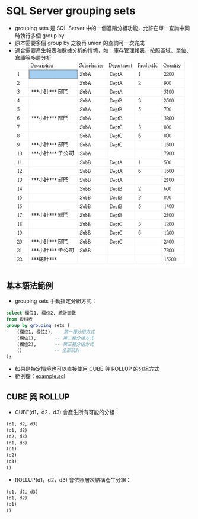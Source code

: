 # SQL Server grouping sets

- grouping sets 是 SQL Server 中的一個進階分組功能，允許在單一查詢中同時執行多個 group by
- 原本需要多個 group by 之後再 union 的查詢可一次完成
- 適合需要產生報表和數據分析的情境，如：庫存管理報表，按照區域、單位、倉庫等多層分析
![](01.png)

## 基本語法範例

- grouping sets 手動指定分組方式：

```sql
select 欄位1, 欄位2, 統計函數
from 資料表
group by grouping sets (
    (欄位1, 欄位2), -- 第一種分組方式
    (欄位1),       -- 第二種分組方式
    (欄位2),       -- 第三種分組方式
    ()            -- 全部統計
);
```

- 如果是特定情境也可以直接使用 CUBE 與 ROLLUP 的分組方式
- 範例檔：[example.sql](example.sql)

## CUBE 與 ROLLUP

- CUBE(d1，d2，d3) 會產生所有可能的分組：
```sql
(d1, d2, d3)
(d1, d2)
(d2, d3)
(d1, d3)
(d1)
(d2)
(d3)
()
```

- ROLLUP(d1，d2，d3) 會依照層次結構產生分組：
```sql
(d1, d2, d3)
(d1, d2)
(d1)
()
```